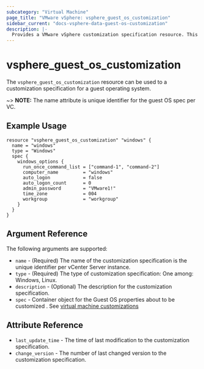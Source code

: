 ```yaml
---
subcategory: "Virtual Machine"
page_title: "VMware vSphere: vsphere_guest_os_customization"
sidebar_current: "docs-vsphere-data-guest-os-customization"
description: |-
  Provides a VMware vSphere customization specification resource. This can be used to apply a customization specification to the guest operating system of a virtual machine after cloning.
---
```


# vsphere_guest_os_customization

The `vsphere_guest_os_customization` resource can be used to a customization specification for a guest operating system.

~> **NOTE:** The name attribute is unique identifier for the guest OS spec per VC.

## Example Usage

```hcl
resource "vsphere_guest_os_customization" "windows" {
  name = "windows"
  type = "Windows"
  spec {
    windows_options {
      run_once_command_list = ["command-1", "command-2"]
      computer_name         = "windows"
      auto_logon            = false
      auto_logon_count      = 0
      admin_password        = "VMware1!"
      time_zone             = 004
      workgroup             = "workgroup"
    }
  }
}
```

## Argument Reference

The following arguments are supported:

* `name` - (Required) The name of the customization specification is the unique identifier per vCenter Server instance.
* `type` - (Required) The type of customization specification: One among: Windows, Linux.
* `description` - (Optional) The description for the customization specification.
* `spec` - Container object for the Guest OS properties about to be customized . See [virtual machine customizations](virtual_machine#virtual-machine-customizations)

## Attribute Reference

* `last_update_time` - The time of last modification to the customization specification.
* `change_version` - The number of last changed version to the customization specification.
